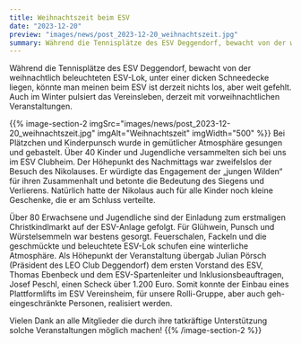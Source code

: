 ```yaml
---
title: Weihnachtszeit beim ESV
date: "2023-12-20"
preview: "images/news/post_2023-12-20_weihnachtszeit.jpg"
summary: Während die Tennisplätze des ESV Deggendorf, bewacht von der weihnachtlich beleuchteten ESV-Lok, unter einer dicken Schneedecke liegen, könnte man meinen beim ESV ist derzeit nichts los, aber weit gefehlt.
---
```


Während die Tennisplätze des ESV Deggendorf, bewacht von der weihnachtlich beleuchteten ESV-Lok, unter einer dicken Schneedecke liegen, könnte man meinen beim ESV ist derzeit nichts los, aber weit gefehlt. Auch im Winter pulsiert das Vereinsleben, derzeit mit vorweihnachtlichen Veranstaltungen.

{{% image-section-2 imgSrc="images/news/post_2023-12-20_weihnachtszeit.jpg" imgAlt="Weihnachtszeit" imgWidth="500" %}}
Bei Plätzchen und Kinderpunsch wurde in gemütlicher Atmosphäre gesungen und gebastelt. Über 40 Kinder und Jugendliche versammelten sich bei uns im ESV Clubheim. Der Höhepunkt des Nachmittags war zweifelslos der Besuch des Nikolauses. Er würdigte das Engagement der „jungen Wilden“ für ihren Zusammenhalt und betonte die Bedeutung des Siegens und Verlierens. Natürlich hatte der Nikolaus auch für alle Kinder noch kleine Geschenke, die er am Schluss verteilte.

Über 80 Erwachsene und Jugendliche sind der Einladung zum erstmaligen Christkindlmarkt auf der ESV-Anlage gefolgt. Für Glühwein, Punsch und Würstelsemmeln war bestens gesorgt. Feuerschalen, Fackeln und die geschmückte und beleuchtete ESV-Lok schufen eine winterliche Atmosphäre. Als Höhepunkt der Veranstaltung übergab Julian Pörsch (Präsident des LEO Club Deggendorf) dem ersten Vorstand des ESV, Thomas Ebenbeck und dem ESV-Spartenleiter und Inklusionsbeauftragen, Josef Peschl, einen Scheck über 1.200 Euro. Somit konnte der Einbau eines Plattformlifts im ESV Vereinsheim, für unsere Rolli-Gruppe, aber auch geh-eingeschränkte Personen, realisiert werden.

Vielen Dank an alle Mitglieder die durch ihre tatkräftige Unterstützung solche Veranstaltungen möglich machen!
{{% /image-section-2 %}}

